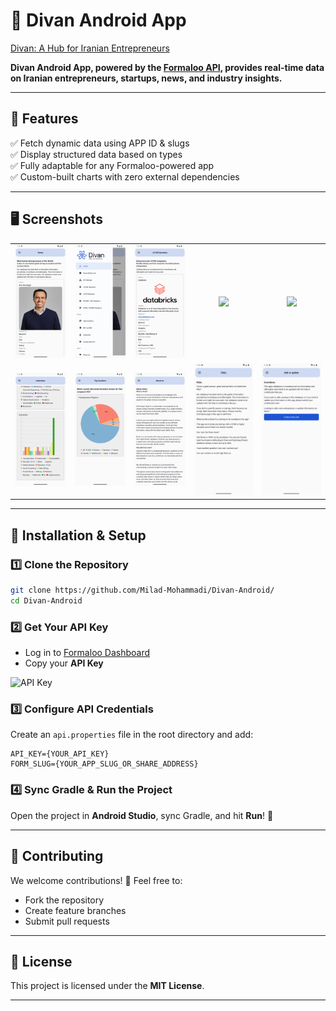 # 📱 Divan Android App  
[Divan: A Hub for Iranian Entrepreneurs](https://divan.ac)  

**Divan Android App, powered by the [Formaloo API](https://docs.formaloo.com/), provides real-time data on Iranian entrepreneurs, startups, news, and industry insights.**  

---

## 🚀 Features  
✅ Fetch dynamic data using APP ID & slugs  
✅ Display structured data based on types  
✅ Fully adaptable for any Formaloo-powered app  
✅ Custom-built charts with zero external dependencies  

---

## 🖥️ Screenshots  

<table>
  <tr>
    <td align="center"><img src="static/home.png"></td>
    <td align="center"><img src="static/menu.png"></td>
    <td align="center"><img src="static/startups.png"></td>
    <td align="center"><img src="static/startups.gif"></td>
    <td align="center"><img src="static/news.gif"></td>
  </tr>
  <tr>
    <td align="center"><img src="static/industries.png"></td>
    <td align="center"><img src="static/locations.png"></td>
    <td align="center"><img src="static/about.png"></td>
    <td align="center"><img src="static/FAQs.png"></td>
    <td align="center"><img src="static/update.png"></td>
  </tr>
</table>  

---

## 🔧 Installation & Setup  

### 1️⃣ Clone the Repository  
```bash
git clone https://github.com/Milad-Mohammadi/Divan-Android/
cd Divan-Android
```

### 2️⃣ Get Your API Key  
- Log in to [Formaloo Dashboard](https://dash.formaloo.com/profile#api-credentials)  
- Copy your **API Key**  

![API Key](https://github.com/user-attachments/assets/98de3952-ead9-42bf-a8d7-f884ce78f779)  

### 3️⃣ Configure API Credentials  
Create an `api.properties` file in the root directory and add:  
```properties
API_KEY={YOUR_API_KEY}
FORM_SLUG={YOUR_APP_SLUG_OR_SHARE_ADDRESS}
```

### 4️⃣ Sync Gradle & Run the Project  
Open the project in **Android Studio**, sync Gradle, and hit **Run**! 🚀  

---

## 👥 Contributing  
We welcome contributions! 🎉 Feel free to:  
- Fork the repository  
- Create feature branches  
- Submit pull requests  

---

## 📜 License  
This project is licensed under the **MIT License**.  

---
